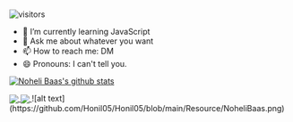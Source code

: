 ### 

![visitors](https://visitor-badge.glitch.me/badge?page_id=Honil05.visitor-badge)

- 🌱 I’m currently learning JavaScript
- 💬 Ask me about whatever you want
- 📫 How to reach me: DM
- 😄 Pronouns: I can't tell you.

[![Noheli Baas's github stats](https://github-readme-stats.vercel.app/api?username=Honil05&show_icons=true&title_color=61dafb&icon_color=CB88FF&text_color=ffffff&bg_color=000000&show_icons=true)](https://github.com/Honil05/github-readme-stats)

<a href="https://github.com/Honil05/github-readme-stats">
  <img align="center" src="https://github-readme-stats.vercel.app/api/pin/?username=Honil05&repo=github-readme-stats&show_owner=true&show_icons=true&title_color=61dafb&icon_color=CB88FF&text_color=ffffff&bg_color=000000&show_icons=true" />
</a>
<a href="https://github.com/Honil05/Honil05">
  <img align="center" src="https://github-readme-stats.vercel.app/api/pin/?username=Honil05&repo=Honil05&show_owner=true&show_icons=true&title_color=61dafb&icon_color=CB88FF&text_color=ffffff&bg_color=000000&show_icons=true" />
</a>
![alt text](https://github.com/Honil05/Honil05/blob/main/Resource/NoheliBaas.png)